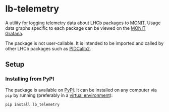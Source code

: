 # lb-telemetry

A utility for logging telemetry data about LHCb packages to [MONIT](https://monit.web.cern.ch/).
Usage data graphs specific to each package can be viewed on the [MONIT Grafana](https://monit-grafana.cern.ch/d/Q78h6E-nz/home?orgId=46). 

The package is not user-callable. It is intended to be imported and called by other LHCb packages such as [PIDCalib2](https://gitlab.cern.ch/lhcb-rta/pidcalib2).

## Setup

### Installing from PyPI

The package is available on [PyPI](https://pypi.org/project/lhcb_package_usage_logger/).
It can be installed on any computer via `pip` by running (preferably in a [virtual environment](https://docs.python.org/3/library/venv.html)):
```sh
pip install lb_telemetry
```
